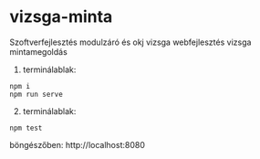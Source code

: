 # vizsga-minta
Szoftverfejlesztés modulzáró és okj vizsga webfejlesztés vizsga mintamegoldás


1. terminálablak:
```
npm i
npm run serve
```

2. terminálablak:

```
npm test
```

böngészőben:
http://localhost:8080
